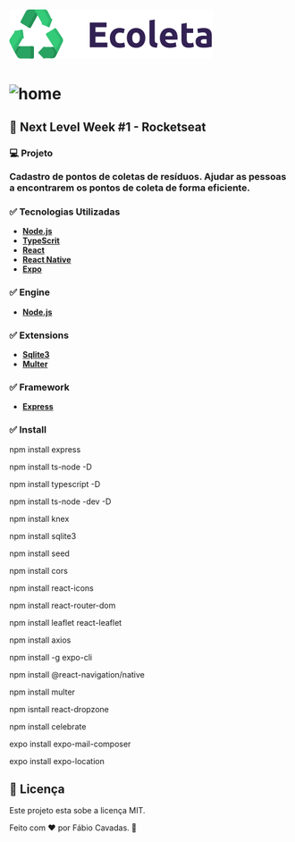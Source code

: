 <h1 align:center><img src="/web/src/assets/logo.svg" alt="logo"/></h1>

<h1 align:center><img src="https://user-images.githubusercontent.com/42146091/84846673-abc03380-b025-11ea-993d-ec0f74bfdc15.JPG" alt="home"/></h1>

<h2><g-emoji class="g-emoji" alias="rocket" fallback-src="https://github.githubassets.com/images/icons/emoji/unicode/1f680.png">🚀</g-emoji> Next Level Week #1 - Rocketseat</h2>

<h3><g-emoji class="g-emoji" alias="computer" fallback-src="https://github.githubassets.com/images/icons/emoji/unicode/1f4bb.png">💻</g-emoji> Projeto</h>
<p>Cadastro de pontos de coletas de resíduos. Ajudar as pessoas a encontrarem os pontos de coleta de forma eficiente.</p>

<h3><g-emoji class="g-emoji" alias="white_check_mark" fallback-src="https://github.githubassets.com/images/icons/emoji/unicode/2705.png">✅</g-emoji> Tecnologias Utilizadas</h2>
<ul>
    <li>
        <strong><a href="https://nodejs.org/en/" rel="nofollow">Node.js</a></strong>
    </li>
    <li>
        <strong><a href="https://www.typescriptlang.org/" rel="nofollow">TypeScrit</a></strong>
    </li>
    <li>
        <strong><a href="https://pt-br.reactjs.org/" rel="nofollow">React</a></strong>
    </li>
    <li>
        <strong><a href="https://reactnative.dev/" rel="nofollow">React Native</a></strong>
    </li>
    <li>
        <strong><a href="https://expo.io/" rel="nofollow">Expo</a></strong>
    </li>
</ul>

<h3><g-emoji class="g-emoji" alias="white_check_mark" fallback-src="https://github.githubassets.com/images/icons/emoji/unicode/2705.png">✅</g-emoji> Engine</h2>
<ul>
    <li>
        <strong><a href="https://nodejs.org/en/" rel="nofollow">Node.js</a></strong>
    </li>
</ul>

<h3><g-emoji class="g-emoji" alias="white_check_mark" fallback-src="https://github.githubassets.com/images/icons/emoji/unicode/2705.png">✅</g-emoji> Extensions</h2>
<ul>
    <li>
        <strong><a href="https://www.npmjs.com/package/sqlite3" rel="nofollow">Sqlite3</a></strong>
    </li>
    <li>
        <strong><a href="https://www.npmjs.com/package/multer" rel="nofollow">Multer</a></strong>       
    </li>    
</ul>

<h3><g-emoji class="g-emoji" alias="white_check_mark" fallback-src="https://github.githubassets.com/images/icons/emoji/unicode/2705.png">✅</g-emoji> Framework</h2>
<ul>
    <li>
        <strong><a href="https://www.npmjs.com/package/express" rel="nofollow">Express</a></strong>
    </li>    
</ul>

<h3><g-emoji class="g-emoji" alias="white_check_mark" fallback-src="https://github.githubassets.com/images/icons/emoji/unicode/2705.png">✅</g-emoji> Install</h2>
<p>npm install express</p>
<p>npm install ts-node -D</p>
<p>npm install typescript -D</p>
<p>npm install ts-node -dev -D</p>
<p>npm install knex</p>
<p>npm install sqlite3</p>
<p>npm install seed</p>
<p>npm install cors</p>
<p>npm install react-icons </p>
<P>npm install react-router-dom</p>
<p>npm install leaflet react-leaflet</p>
<p>npm install axios</p> 
<p>npm install -g expo-cli</p>
<p>npm install @react-navigation/native</p>
<p>npm install multer</p>
<p>npm isntall react-dropzone</p>
<p>npm install celebrate</p>
<p>expo install expo-mail-composer</p>
<p>expo install expo-location</p> 

<h2><g-emoji class="g-emoji" alias="memo" fallback-src="https://github.githubassets.com/images/icons/emoji/unicode/1f4dd.png">📝</g-emoji> Licença</h2>
<p>Este projeto esta sobe a licença MIT.</p>
<p>Feito com <g-emoji class="g-emoji" alias="heart" fallback-src="https://github.githubassets.com/images/icons/emoji/unicode/2764.png">❤️</g-emoji> por Fábio Cavadas. <g-emoji class="g-emoji" alias="wave" fallback-src="https://github.githubassets.com/images/icons/emoji/unicode/1f44b.png">👋</g-emoji></p>







